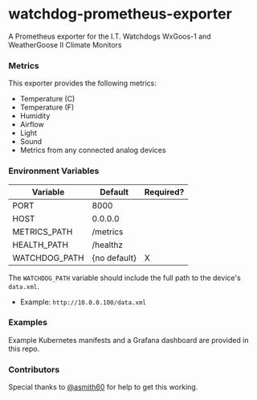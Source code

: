 # watchdog-prometheus-exporter

A Prometheus exporter for the I.T. Watchdogs WxGoos-1 and WeatherGoose II Climate Monitors

### Metrics

This exporter provides the following metrics:

- Temperature (C)
- Temperature (F)
- Humidity
- Airflow
- Light
- Sound
- Metrics from any connected analog devices

### Environment Variables

| Variable      | Default      | Required? |
|---------------|--------------|-----------|
| PORT          | 8000         |           |
| HOST          | 0.0.0.0      |           |
| METRICS_PATH  | /metrics     |           |
| HEALTH_PATH   | /healthz     |           |
| WATCHDOG_PATH | {no default} | X         |

The `WATCHDOG_PATH` variable should include the full path to the device's `data.xml`.

- Example: `http://10.0.0.100/data.xml`

### Examples

Example Kubernetes manifests and a Grafana dashboard are provided in this repo.

### Contributors

Special thanks to [@asmith60](https://github.com/asmith60) for help to get this working.
